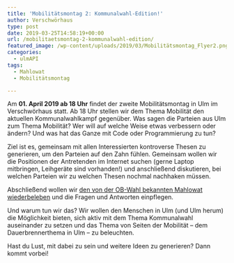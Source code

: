```yaml
---
title: 'Mobilitätsmontag 2: Kommunalwahl-Edition!'
author: Verschwörhaus
type: post
date: 2019-03-25T14:58:19+00:00
url: /mobilitaetsmontag-2-kommunalwahl-edition/
featured_image: /wp-content/uploads/2019/03/Mobilitätsmontag_Flyer2.png
categories:
  - ulmAPI
tags:
  - Mahlowat
  - Mobilitätsmontag

---
```

Am **01. April 2019 ab 18 Uhr** findet der zweite Mobilitätsmontag in Ulm im Verschwörhaus statt. Ab 18 Uhr stellen wir dem Thema Mobilität den aktuellen Kommunalwahlkampf gegenüber. Was sagen die Parteien aus Ulm zum Thema Mobilität? Wer will auf welche Weise etwas verbessern oder ändern? Und was hat das Ganze mit Code oder Programmierung zu tun?

Ziel ist es, gemeinsam mit allen Interessierten kontroverse Thesen zu generieren, um den Parteien auf den Zahn fühlen. Gemeinsam wollen wir die Positionen der Antretenden im Internet suchen (gerne Laptop mitbringen, Leihgeräte sind vorhanden!) und anschließend diskutieren, bei welchen Parteien wir zu welchen Thesen nochmal nachhaken müssen.

Abschließend wollen wir [den von der OB-Wahl bekannten Mahlowat wiederbeleben][1] und die Fragen und Antworten einpflegen.

Und warum tun wir das? Wir wollen den Menschen in Ulm (und Ulm herum) die Möglichkeit bieten, sich aktiv mit dem Thema Kommunalwahl auseinander zu setzen und das Thema von Seiten der Mobilität – dem Dauerbrennerthema in Ulm – zu beleuchten.

Hast du Lust, mit dabei zu sein und weitere Ideen zu generieren? Dann kommt vorbei!

 [1]: https://github.com/UlmApi/mahlowat